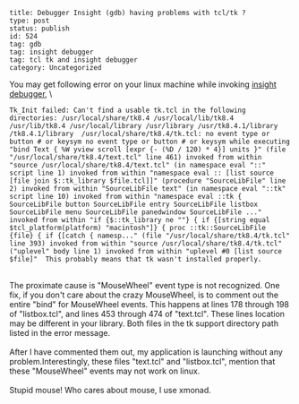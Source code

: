 ~~~~ 
title: Debugger Insight (gdb) having problems with tcl/tk ?
type: post
status: publish
id: 524
tag: gdb
tag: insight debugger
tag: tcl tk and insight debugger
category: Uncategorized
~~~~

You may get following error on your linux machine while invoking
[insight debugger](http://sourceware.org/insight/), \

    Tk_Init failed: Can't find a usable tk.tcl in the following directories: /usr/local/share/tk8.4 /usr/local/lib/tk8.4 /usr/lib/tk8.4 /usr/local/library /usr/library /usr/tk8.4.1/library /tk8.4.1/library  /usr/local/share/tk8.4/tk.tcl: no event type or button # or keysym no event type or button # or keysym while executing "bind Text { %W yview scroll [expr {- (%D / 120) * 4}] units }" (file "/usr/local/share/tk8.4/text.tcl" line 461) invoked from within "source /usr/local/share/tk8.4/text.tcl" (in namespace eval "::" script line 1) invoked from within "namespace eval :: [list source [file join $::tk_library $file.tcl]]" (procedure "SourceLibFile" line 2) invoked from within "SourceLibFile text" (in namespace eval "::tk" script line 10) invoked from within "namespace eval ::tk { SourceLibFile button SourceLibFile entry SourceLibFile listbox SourceLibFile menu SourceLibFile panedwindow SourceLibFile ..." invoked from within "if {$::tk_library ne ""} { if {[string equal $tcl_platform(platform) "macintosh"]} { proc ::tk::SourceLibFile {file} { if {[catch { namesp..." (file "/usr/local/share/tk8.4/tk.tcl" line 393) invoked from within "source /usr/local/share/tk8.4/tk.tcl" ("uplevel" body line 1) invoked from within "uplevel #0 [list source $file]"  This probably means that tk wasn't installed properly.

\
The proximate cause is "MouseWheel" event type is not recognized. One
fix, if you don't care about the crazy MouseWheel, is to comment out the
entire "bind" for MouseWheel events. This happens at lines 178 through
198 of "listbox.tcl", and lines 453 through 474 of "text.tcl". These
lines location may be different in your library. Both files in the tk
support directory path listed in the error message. \
 \
After I have commented them out, my application is launching without any
problem.Interestingly, these files "text.tcl" and "listbox.tcl", mention
that these "MouseWheel" events may not work on linux. \
 \
Stupid mouse! Who cares about mouse, I use xmonad.
